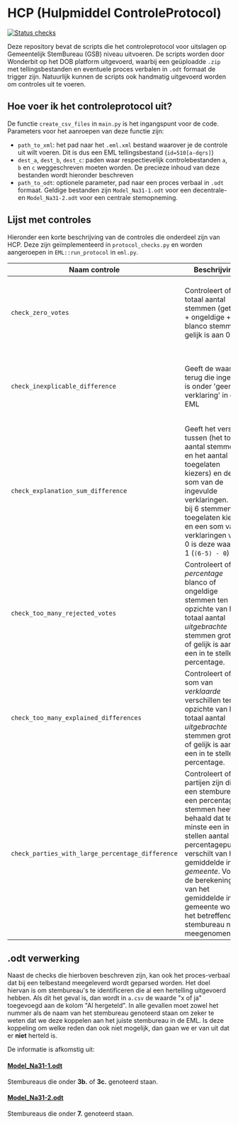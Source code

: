 # HCP (Hulpmiddel ControleProtocol)
[![Status checks](https://github.com/kiesraad/HCP/actions/workflows/checks.yml/badge.svg?branch=master)](https://github.com/kiesraad/HCP/actions/workflows/checks.yml?query=branch%3Amaster)

Deze repository bevat de scripts die het controleprotocol voor uitslagen op Gemeentelijk StemBureau (GSB) niveau uitvoeren. De scripts worden door Wonderbit op het DOB platform uitgevoerd, waarbij een geüploadde `.zip` met tellingsbestanden en eventuele proces verbalen in `.odt` formaat de trigger zijn. Natuurlijk kunnen de scripts ook handmatig uitgevoerd worden om controles uit te voeren.

## Hoe voer ik het controleprotocol uit?
De functie `create_csv_files` in `main.py` is het ingangspunt voor de code. Parameters voor het aanroepen van deze functie zijn:

- `path_to_xml`: het pad naar het `.eml.xml` bestand waarover je de controle uit wilt voeren. Dit is dus een EML tellingsbestand (`id=510[a-dqrs]`)
- `dest_a`, `dest_b`, `dest_c`: paden waar respectievelijk controlebestanden `a`, `b` en `c` weggeschreven moeten worden. De precieze inhoud van deze bestanden wordt hieronder beschreven
- `path_to_odt`: optionele parameter, pad naar een proces verbaal in `.odt` formaat. Geldige bestanden zijn `Model_Na31-1.odt` voor een decentrale- en `Model_Na31-2.odt` voor een centrale stemopneming.

## Lijst met controles
Hieronder een korte beschrijving van de controles die onderdeel zijn van HCP. Deze zijn geïmplementeerd in `protocol_checks.py` en worden aangeroepen in `EML::run_protocol` in `eml.py`.

| Naam controle | Beschrijving | Output |
|---------------|--------------|--------|
| `check_zero_votes` | Controleert of het totaal aantal stemmen (getelde + ongeldige + blanco stemmen) gelijk is aan 0 | In `b.csv` een "x of ja" in de bijbehorende kolom bij stembureaus waar dit het geval is |
| `check_inexplicable_difference` | Geeft de waarde terug die ingevuld is onder 'geen verklaring' in de EML | In `a.csv` een waarde in de bijbehorende kolom bij stembureaus *mits deze ongelijk is aan 0* |
| `check_explanation_sum_difference` | Geeft het verschil tussen (het totaal aantal stemmen en het aantal toegelaten kiezers) en de som van de ingevulde verklaringen. Dus bij 6 stemmen, 5 toegelaten kiezers en een som van verklaringen van 0 is deze waarde 1 (`(6-5) - 0`) | Momenteel verschijnt deze controle nog in geen van de outputs
| `check_too_many_rejected_votes` | Controleert of het *percentage* blanco of ongeldige stemmen ten opzichte van het totaal aantal *uitgebrachte* stemmen groter of gelijk is aan een in te stellen percentage. | In `b.csv` een "x of ja" in de bijbehorende kolom bij stembureaus waar dit het geval is
| `check_too_many_explained_differences` | Controleert of de som van *verklaarde* verschillen ten opzichte van het totaal aantal *uitgebrachte* stemmen groter of gelijk is aan een in te stellen percentage. | In `b.csv` een "x of ja" in de bijbehorende kolom bij stembureaus waar dit het geval is
| `check_parties_with_large_percentage_difference` | Controleert of er partijen zijn die bij een stembureau een percentage stemmen heeft behaald dat ten minste een in te stellen aantal percentagepunten verschilt van het gemiddelde in die *gemeente*. Voor de berekening van het gemiddelde in die gemeente wordt het betreffende stembureau niet meegenomen | In `b.csv` de namen van de partijen waarvoor dit het geval is, gescheiden door een komma bij de stembureaus waar dit het geval is

## .odt verwerking
Naast de checks die hierboven beschreven zijn, kan ook het proces-verbaal dat bij een telbestand meegeleverd wordt geparsed worden. Het doel hiervan is om stembureau's te identificeren die al een hertelling uitgevoerd hebben. Als dit het geval is, dan wordt in `a.csv` de waarde "x of ja" toegevoegd aan de kolom "Al hergeteld". In alle gevallen moet zowel het nummer als de naam van het stembureau genoteerd staan om zeker te weten dat we deze koppelen aan het juiste stembureau in de EML. Is deze koppeling om welke reden dan ook niet mogelijk, dan gaan we er van uit dat er **niet** herteld is.

De informatie is afkomstig uit:
#### [Model_Na31-1.odt](https://www.rijksoverheid.nl/onderwerpen/verkiezingen/documenten/publicaties/2022/11/18/model-na-31-1)
Stembureaus die onder **3b.** of **3c.** genoteerd staan.

#### [Model_Na31-2.odt](https://www.rijksoverheid.nl/onderwerpen/verkiezingen/documenten/publicaties/2022/11/18/model-na-31-2)
Stembureaus die onder **7.** genoteerd staan.

